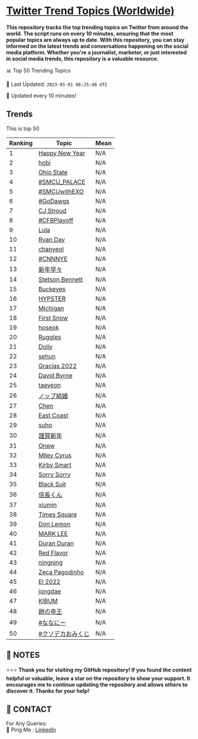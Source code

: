 [Twitter Trend Topics (Worldwide)](https://github.com/ErcinDedeoglu/Twitter-Trend-Topics)
==========

**This repository tracks the top trending topics on Twitter from around the world. 
The script runs on every 10 minutes, ensuring that the most popular topics are always up to date. 
With this repository, you can stay informed on the latest trends and conversations happening on the social media platform. 
Whether you're a journalist, marketer, or just interested in social media trends, this repository is a valuable resource.**


📊 Top 50 Trending Topics

📆 Last Updated: `2023-01-01 06:25:40 UTC`

🔧 Updated every 10 minutes!


## Trends

This is top 50

| Ranking | Topic | Mean |
| ------- | ------------ | ------------ |
| 1 | [Happy New Year](http://twitter.com/search?q=Happy+New+Year) | N/A |
| 2 | [hobi](http://twitter.com/search?q=hobi) | N/A |
| 3 | [Ohio State](http://twitter.com/search?q=Ohio+State) | N/A |
| 4 | [#SMCU_PALACE](http://twitter.com/search?q=%23SMCU_PALACE) | N/A |
| 5 | [#SMCUwithEXO](http://twitter.com/search?q=%23SMCUwithEXO) | N/A |
| 6 | [#GoDawgs](http://twitter.com/search?q=%23GoDawgs) | N/A |
| 7 | [CJ Stroud](http://twitter.com/search?q=CJ+Stroud) | N/A |
| 8 | [#CFBPlayoff](http://twitter.com/search?q=%23CFBPlayoff) | N/A |
| 9 | [Lula](http://twitter.com/search?q=Lula) | N/A |
| 10 | [Ryan Day](http://twitter.com/search?q=Ryan+Day) | N/A |
| 11 | [chanyeol](http://twitter.com/search?q=chanyeol) | N/A |
| 12 | [#CNNNYE](http://twitter.com/search?q=%23CNNNYE) | N/A |
| 13 | [新年早々](http://twitter.com/search?q=%e6%96%b0%e5%b9%b4%e6%97%a9%e3%80%85) | N/A |
| 14 | [Stetson Bennett](http://twitter.com/search?q=Stetson+Bennett) | N/A |
| 15 | [Buckeyes](http://twitter.com/search?q=Buckeyes) | N/A |
| 16 | [HYPSTER](http://twitter.com/search?q=HYPSTER) | N/A |
| 17 | [Michigan](http://twitter.com/search?q=Michigan) | N/A |
| 18 | [First Snow](http://twitter.com/search?q=First+Snow) | N/A |
| 19 | [hoseok](http://twitter.com/search?q=hoseok) | N/A |
| 20 | [Ruggles](http://twitter.com/search?q=Ruggles) | N/A |
| 21 | [Dolly](http://twitter.com/search?q=Dolly) | N/A |
| 22 | [sehun](http://twitter.com/search?q=sehun) | N/A |
| 23 | [Gracias 2022](http://twitter.com/search?q=Gracias+2022) | N/A |
| 24 | [David Byrne](http://twitter.com/search?q=David+Byrne) | N/A |
| 25 | [taeyeon](http://twitter.com/search?q=taeyeon) | N/A |
| 26 | [ノッブ結婚](http://twitter.com/search?q=%e3%83%8e%e3%83%83%e3%83%96%e7%b5%90%e5%a9%9a) | N/A |
| 27 | [Chen](http://twitter.com/search?q=Chen) | N/A |
| 28 | [East Coast](http://twitter.com/search?q=East+Coast) | N/A |
| 29 | [suho](http://twitter.com/search?q=suho) | N/A |
| 30 | [謹賀新年](http://twitter.com/search?q=%e8%ac%b9%e8%b3%80%e6%96%b0%e5%b9%b4) | N/A |
| 31 | [Onew](http://twitter.com/search?q=Onew) | N/A |
| 32 | [Miley Cyrus](http://twitter.com/search?q=Miley+Cyrus) | N/A |
| 33 | [Kirby Smart](http://twitter.com/search?q=Kirby+Smart) | N/A |
| 34 | [Sorry Sorry](http://twitter.com/search?q=Sorry+Sorry) | N/A |
| 35 | [Black Suit](http://twitter.com/search?q=Black+Suit) | N/A |
| 36 | [信長くん](http://twitter.com/search?q=%e4%bf%a1%e9%95%b7%e3%81%8f%e3%82%93) | N/A |
| 37 | [xiumin](http://twitter.com/search?q=xiumin) | N/A |
| 38 | [Times Square](http://twitter.com/search?q=Times+Square) | N/A |
| 39 | [Don Lemon](http://twitter.com/search?q=Don+Lemon) | N/A |
| 40 | [MARK LEE](http://twitter.com/search?q=MARK+LEE) | N/A |
| 41 | [Duran Duran](http://twitter.com/search?q=Duran+Duran) | N/A |
| 42 | [Red Flavor](http://twitter.com/search?q=Red+Flavor) | N/A |
| 43 | [ningning](http://twitter.com/search?q=ningning) | N/A |
| 44 | [Zeca Pagodinho](http://twitter.com/search?q=Zeca+Pagodinho) | N/A |
| 45 | [El 2022](http://twitter.com/search?q=El+2022) | N/A |
| 46 | [jongdae](http://twitter.com/search?q=jongdae) | N/A |
| 47 | [KIBUM](http://twitter.com/search?q=KIBUM) | N/A |
| 48 | [餅の帝王](http://twitter.com/search?q=%e9%a4%85%e3%81%ae%e5%b8%9d%e7%8e%8b) | N/A |
| 49 | [#ななにー](http://twitter.com/search?q=%23%e3%81%aa%e3%81%aa%e3%81%ab%e3%83%bc) | N/A |
| 50 | [#クソデカおみくじ](http://twitter.com/search?q=%23%e3%82%af%e3%82%bd%e3%83%87%e3%82%ab%e3%81%8a%e3%81%bf%e3%81%8f%e3%81%98) | N/A |




## 📝 NOTES

⭐⭐⭐ **Thank you for visiting my GitHub repository! If you found the content helpful or valuable, leave a star on the repository to show your support. It encourages me to continue updating the repository and allows others to discover it. Thanks for your help!**

## 📨 CONTACT

 For Any Queries:  
            🏓 Ping Me : [LinkedIn](https://www.linkedin.com/in/ercindedeoglu/)